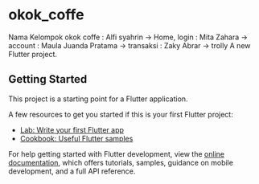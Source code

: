# okok_coffe
Nama Kelompok okok coffe
: Alfi syahrin -> Home, login
: Mita Zahara -> account
: Maula Juanda Pratama -> transaksi
: Zaky Abrar -> trolly
A new Flutter project.

## Getting Started

This project is a starting point for a Flutter application.

A few resources to get you started if this is your first Flutter project:

- [Lab: Write your first Flutter app](https://docs.flutter.dev/get-started/codelab)
- [Cookbook: Useful Flutter samples](https://docs.flutter.dev/cookbook)

For help getting started with Flutter development, view the
[online documentation](https://docs.flutter.dev/), which offers tutorials,
samples, guidance on mobile development, and a full API reference.
